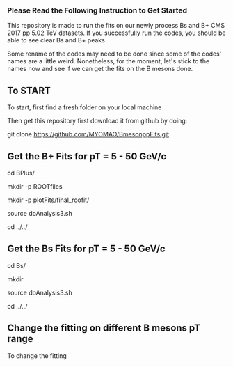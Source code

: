 ### Please Read the Following Instruction to Get Started ###

This repository is made to run the fits on our newly process Bs and B+ CMS 2017 pp 5.02 TeV datasets. If you successfully run the codes, you should be able to see clear Bs and B+ peaks

Some rename of the codes may need to be done since some of the codes' names are a little weird. Nonetheless, for the moment, let's stick to the names now and see if we can get the fits on the B mesons done.  

## To START ##

To start, first find a fresh folder on your local machine

Then get this repository first download it from github by doing:

git clone https://github.com/MYOMAO/BmesonppFits.git


## Get the B+ Fits for pT = 5 - 50 GeV/c ##

cd  BPlus/

mkdir -p ROOTfiles 

mkdir -p plotFits/final_roofit/

source doAnalysis3.sh

cd ../../



## Get the Bs Fits for pT = 5 - 50 GeV/c ##

cd  Bs/

mkdir 

source doAnalysis3.sh

cd ../../




## Change the fitting on different B mesons pT range ##

To change the fitting 
